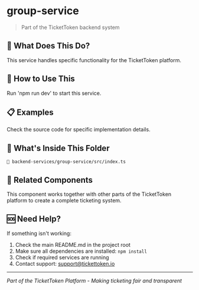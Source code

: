 # group-service

> Part of the TicketToken backend system

## 🤔 What Does This Do?

This service handles specific functionality for the TicketToken platform.

## 🚀 How to Use This

Run 'npm run dev' to start this service.

## 📋 Examples

Check the source code for specific implementation details.

## 📁 What's Inside This Folder

```
📄 backend-services/group-service/src/index.ts
```

## 🔗 Related Components

This component works together with other parts of the TicketToken platform to create a complete ticketing system.

## 🆘 Need Help?

If something isn't working:
1. Check the main README.md in the project root
2. Make sure all dependencies are installed: `npm install`
3. Check if required services are running
4. Contact support: support@tickettoken.io

---
*Part of the TicketToken Platform - Making ticketing fair and transparent*
